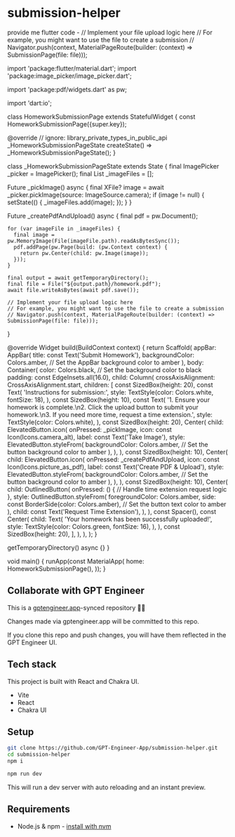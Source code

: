 # submission-helper

provide me flutter code -   // Implement your file upload logic here
    // For example, you might want to use the file to create a submission
    // Navigator.push(context, MaterialPageRoute(builder: (context) => SubmissionPage(file: file)));


import 'package:flutter/material.dart';
import 'package:image_picker/image_picker.dart';

import 'package:pdf/widgets.dart' as pw;

import 'dart:io';

class HomeworkSubmissionPage extends StatefulWidget {
  const HomeworkSubmissionPage({super.key});

  @override
  // ignore: library_private_types_in_public_api
  _HomeworkSubmissionPageState createState() => _HomeworkSubmissionPageState();
}

class _HomeworkSubmissionPageState extends State<HomeworkSubmissionPage> {
  final ImagePicker _picker = ImagePicker();
  final List<XFile> _imageFiles = [];

  Future<void> _pickImage() async {
    final XFile? image = await _picker.pickImage(source: ImageSource.camera);
    if (image != null) {
      setState(() {
        _imageFiles.add(image);
      });
    }
  }

  Future<void> _createPdfAndUpload() async {
    final pdf = pw.Document();

    for (var imageFile in _imageFiles) {
      final image = pw.MemoryImage(File(imageFile.path).readAsBytesSync());
      pdf.addPage(pw.Page(build: (pw.Context context) {
        return pw.Center(child: pw.Image(image));
      }));
    }

    final output = await getTemporaryDirectory();
    final file = File("${output.path}/homework.pdf");
    await file.writeAsBytes(await pdf.save());

    // Implement your file upload logic here
    // For example, you might want to use the file to create a submission
    // Navigator.push(context, MaterialPageRoute(builder: (context) => SubmissionPage(file: file)));
  }

  @override
  Widget build(BuildContext context) {
    return Scaffold(
      appBar: AppBar(
        title: const Text('Submit Homework'),
        backgroundColor: Colors.amber, // Set the AppBar background color to amber
      ),
      body: Container(
        color: Colors.black, // Set the background color to black
        padding: const EdgeInsets.all(16.0),
        child: Column(
          crossAxisAlignment: CrossAxisAlignment.start,
          children: <Widget>[
            const SizedBox(height: 20),
            const Text(
              'Instructions for submission:',
              style: TextStyle(color: Colors.white, fontSize: 18),
            ),
            const SizedBox(height: 10),
            const Text(
              '1. Ensure your homework is complete.\n2. Click the upload button to submit your homework.\n3. If you need more time, request a time extension.',
              style: TextStyle(color: Colors.white),
            ),
            const SizedBox(height: 20),
            Center(
              child: ElevatedButton.icon(
                onPressed: _pickImage,
                icon: const Icon(Icons.camera_alt),
                label: const Text('Take Image'),
                style: ElevatedButton.styleFrom(
                  backgroundColor: Colors.amber, // Set the button background color to amber
                ),
              ),
            ),
            const SizedBox(height: 10),
            Center(
              child: ElevatedButton.icon(
                onPressed: _createPdfAndUpload,
                icon: const Icon(Icons.picture_as_pdf),
                label: const Text('Create PDF & Upload'),
                style: ElevatedButton.styleFrom(
                  backgroundColor: Colors.amber, // Set the button background color to amber
                ),
              ),
            ),
            const SizedBox(height: 10),
            Center(
              child: OutlinedButton(
                onPressed: () {
                  // Handle time extension request logic
                },
                style: OutlinedButton.styleFrom(
                  foregroundColor: Colors.amber, side: const BorderSide(color: Colors.amber), // Set the button text color to amber
                ),
                child: const Text('Request Time Extension'),
              ),
            ),
            const Spacer(),
            const Center(
              child: Text(
                'Your homework has been successfully uploaded!',
                style: TextStyle(color: Colors.green, fontSize: 16),
              ),
            ),
            const SizedBox(height: 20),
          ],
        ),
      ),
    );
  }
  
  getTemporaryDirectory() async {}
}

void main() {
  runApp(const MaterialApp(
    home: HomeworkSubmissionPage(),
  ));
}

## Collaborate with GPT Engineer

This is a [gptengineer.app](https://gptengineer.app)-synced repository 🌟🤖

Changes made via gptengineer.app will be committed to this repo.

If you clone this repo and push changes, you will have them reflected in the GPT Engineer UI.

## Tech stack

This project is built with React and Chakra UI.

- Vite
- React
- Chakra UI

## Setup

```sh
git clone https://github.com/GPT-Engineer-App/submission-helper.git
cd submission-helper
npm i
```

```sh
npm run dev
```

This will run a dev server with auto reloading and an instant preview.

## Requirements

- Node.js & npm - [install with nvm](https://github.com/nvm-sh/nvm#installing-and-updating)
